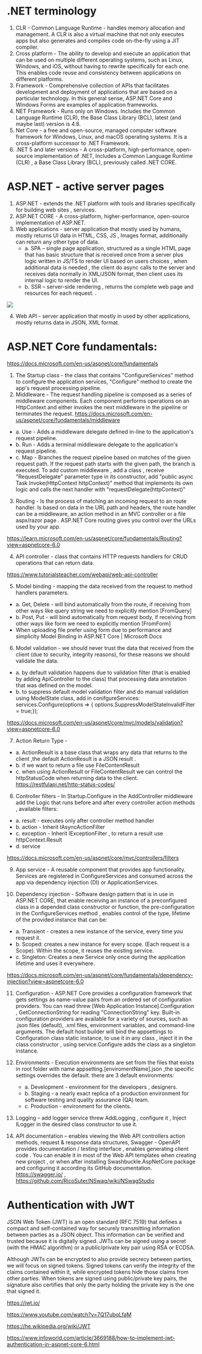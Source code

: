 # .NET terminology
1. CLR - Common Language Runtime - handles memory allocation and management. A CLR is also a virtual machine that not only executes apps but also generates and compiles code on-the-fly using a JIT compiler.
2. Cross platform - The ability to develop and execute an application that can be used on multiple different operating systems, such as Linux, Windows, and iOS, without having to rewrite specifically for each one. This enables code reuse and consistency between applications on different platforms.
3. Framework - Comprehensive collection of APIs that facilitates development and deployment of applications that are based on a particular technology. In this general sense, ASP.NET Core and Windows Forms are examples of application frameworks. 
4. NET Framework - Runs only on Windows. Includes the Common Language Runtime (CLR), the Base Class Library (BCL), latest (and maybe last) version is 4.8.
5. Net Core - a free and open-source, managed computer software framework for Windows, Linux, and macOS operating systems. It is a cross-platform successor to .NET Framework.
6. .NET 5 and later versions - A cross-platform, high-performance, open-source implementation of .NET, Includes a Common Language Runtime (CLR) , a Base Class Library (BCL), previously called .NET CORE.

# ASP.NET - active server pages

1. ASP.NET - extends the .NET platform with tools and libraries specifically for building web sites , services.
2. ASP.NET CORE - A cross-platform, higher-performance, open-source implementation of ASP.NET.
3. Web applications - server application that mostly used by humans, mostly returns UI data in HTML, CSS, JS , Images format, additionally can return any other type of data.
    * a. SPA – single page application, structured as a single HTML page that has basic structure that is received once from a server plus logic written in JS/TS to render UI based on users choices , when additional data is needed , the client do async calls to the server and receives data normally in XML/JSON format, then client uses its internal logic to render the UI.
    * b. SSR – server-side rendering , returns the complete web page and resources for each request. .

<img src="SSR_VS_SSG_VS_SPA.jpg" />


4. Web API - server application that mostly in used by other applications, mostly returns data in JSON, XML format.

# ASP.NET Core fundamentals:
https://docs.microsoft.com/en-us/aspnet/core/fundamentals
1. The Startup class - the class that contains "ConfigureServices" method to configure the application services, "Configure" method to create the app's request processing pipeline.
2. Middleware - The request handling pipeline is composed as a series of middleware components. 
Each component performs operations on an HttpContext and either invokes the next middleware in the pipeline or terminates the request.
https://docs.microsoft.com/en-us/aspnet/core/fundamentals/middleware
* a. Use - Adds a middleware delegate defined in-line to the application's request pipeline.
* b. Run - Adds a terminal middleware delegate to the application's request pipeline.
* c. Map - Branches the request pipeline based on matches of the given request path. If the request path starts with the given path, the branch is executed. 
To add custom middleware , add a class , receive "RequestDelegate" parameter type in its constructor,  add "public async Task Invoke(HttpContext httpContext)" method that implements its own logic and calls the next handler with "requestDelegate(httpContext)"  
3. Routing - Is the process of matching an incoming request to an route handler. Is based on data in the URL path and headers, the route handler can be a middleware, an action method in an MVC controller or a file aspx/razor page . ASP.NET Core routing gives you control over the URLs used by your app.
 
https://learn.microsoft.com/en-us/aspnet/core/fundamentals/Routing?view=aspnetcore-6.0

4. API controller - class that contains HTTP requests handlers for CRUD operations that can return data.

https://www.tutorialsteacher.com/webapi/web-api-controller
 
5. Model binding - mapping the data received from the request to method handlers parameters.
* a. Get, Delete - will bind automatically from the route, if receiving from other ways like query string we need to explicitly mention [FromQuery]
* b. Post, Put - will bind automatically from request body, if receiving from other ways like form we need to explicitly mention [FromForm]
* When uploading file prefer using form due to performance and simplicity
Model Binding in ASP.NET Core | Microsoft Docs
6. Model validation - we should never trust the data that received from the client (due to security, integrity reasons), for these reasons we should validate the data.
* a. by default validation happens due to validation filter (that is enabled by adding ApiController to the class) that processing data annotation that was defined on the model.
* b. to suppress default model validation filter and do manual validation using ModelState class, add in conifgureServices: 
services.Configure<ApiBehaviorOptions>(options => {	options.SuppressModelStateInvalidFilter = true;});

https://docs.microsoft.com/en-us/aspnet/core/mvc/models/validation?view=aspnetcore-6.0

7. Action Return Type - 
* a. ActionResult is a base class that wraps any data that returns to the client ,the default ActionResult is a JSON result .
* b. if we want to return a file use FileContentResult
* c. when using ActionResult or FileContentResult we can control the httpStatusCode when returning data to the client. 
https://restfulapi.net/http-status-codes/

8. Controller filters - In Startup.Configure in the AddController middleware add the Logic that runs before and after every controller action  methods , available filters:
* a. result - executes only after controller method handler
* b. action - Inherit  IAsyncActionFilter
* c. exception - Inherit  IExceptionFilter , to return a result use httpContext.Result 
* d. service

https://docs.microsoft.com/en-us/aspnet/core/mvc/controllers/filters

9. App service - A reusable component that provides app functionality. Services are registered in ConfigureServices and consumed across the app via dependency injection (DI) or ApplicationServices.

10. Dependency injection - Software design pattern that is in use in ASP.NET CORE, that enable receiving an instance of a preconfigured class in a depended class constructor or function, the pre-configuration in the ConfigureServices method , enables control of the type, lifetime of the provided instance that can be:
* a. Transient - creates a new instance of the service, every time you request it.  
* b. Scoped: creates a new instance for every scope. (Each request is a Scope). Within the scope, it reuses the existing service.
* c. Singleton: Creates a new Service only once during the application lifetime and uses it everywhere.

https://docs.microsoft.com/en-us/aspnet/core/fundamentals/dependency-injection?view=aspnetcore-6.0

11. Configuration - ASP.NET Core provides a configuration framework that gets settings as name-value pairs from an ordered set of configuration providers. You can read threw [Web Application Instance].Configuration , GetConnectionString for reading "ConnectionString" key.
Built-in configuration providers are available for a variety of sources, such as .json files (default), .xml files, environment variables, and command-line arguments. 
The default host builder will bind the appsettings to Configuration class static instance, to use it in any class , inject it in the class constructor , using service.Configure adds the class as a singleton instance.

12. Environments - Execution environments are set from the files that exists in root folder with name appsetting.[enviromentName].json ,the specific settings overrides the default. there are 3 default environments:
	* a. Development - environment for the developers , designers.
    * b. Staging - a nearly exact replica of a production environment for software testing and quality assurance (QA) team.
	* c. Production - environment for the clients.

13. Logging – add logger service threw AddLogging  , configure it , Inject ILogger in the desired class constructor to use it.

14. API documentation – enables viewing the Web API controllers action methods, request & response data structures, Swagger - OpenAPI provides documentation / testing interface  , enables  generating client code  . You can enable it in most of the Web API templates when creating new project , or when after installing Swashbuckle.AspNetCore package and configuring it according its GitHub documentation.
https://swagger.io/ , https://github.com/RicoSuter/NSwag/wiki/NSwagStudio


# Authentication with JWT
JSON Web Token (JWT) is an open standard (RFC 7519) that defines a compact and self-contained way for securely transmitting information between parties as a JSON object. This information can be verified and trusted because it is digitally signed. JWTs can be signed using a secret (with the HMAC algorithm) or a public/private key pair using RSA or ECDSA.

Although JWTs can be encrypted to also provide secrecy between parties, we will focus on signed tokens. Signed tokens can verify the integrity of the claims contained within it, while encrypted tokens hide those claims from other parties. When tokens are signed using public/private key pairs, the signature also certifies that only the party holding the private key is the one that signed it.

https://jwt.io/

https://www.youtube.com/watch?v=7Q17ubqLfaM

https://he.wikipedia.org/wiki/JWT

https://www.infoworld.com/article/3669188/how-to-implement-jwt-authentication-in-aspnet-core-6.html
